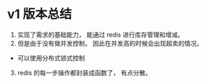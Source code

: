 # v1 版本总结

1. 实现了需求的基础能力， 能通过 redis 进行库存管理和增减。 
2. 但是由于没有做并发控制， 因此在并发高的时候会出现超卖的情况。
  + 可以使用分布式锁式控制

3. redis 的每一步操作都封装成函数了， 有点分散。

